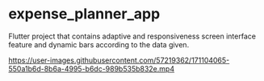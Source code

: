 # expense_planner_app

Flutter project that contains adaptive and responsiveness screen interface feature and dynamic bars according to the data given.




https://user-images.githubusercontent.com/57219362/171104065-550a1b6d-8b6a-4995-b6dc-989b535b832e.mp4


